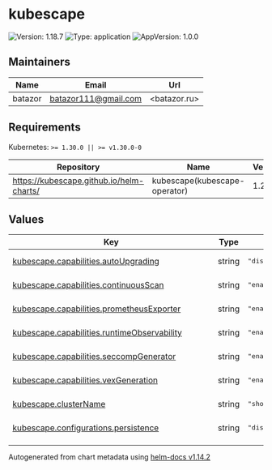 # kubescape

![Version: 1.18.7](https://img.shields.io/badge/Version-1.18.7-informational?style=flat-square) ![Type: application](https://img.shields.io/badge/Type-application-informational?style=flat-square) ![AppVersion: 1.0.0](https://img.shields.io/badge/AppVersion-1.0.0-informational?style=flat-square)

## Maintainers

| Name | Email | Url |
| ---- | ------ | --- |
| batazor | <batazor111@gmail.com> | <batazor.ru> |

## Requirements

Kubernetes: `>= 1.30.0 || >= v1.30.0-0`

| Repository | Name | Version |
|------------|------|---------|
| https://kubescape.github.io/helm-charts/ | kubescape(kubescape-operator) | 1.22.6 |

## Values

<table height="400px" >
	<thead>
		<th>Key</th>
		<th>Type</th>
		<th>Default</th>
		<th>Description</th>
	</thead>
	<tbody>
		<tr>
			<td id="kubescape--capabilities--autoUpgrading"><a href="./values.yaml#L17">kubescape.capabilities.autoUpgrading</a></td>
			<td>
string
</td>
			<td>
				<div style="max-width: 300px;">
<pre lang="json">
"disable"
</pre>
</div>
			</td>
			<td></td>
		</tr>
		<tr>
			<td id="kubescape--capabilities--continuousScan"><a href="./values.yaml#L14">kubescape.capabilities.continuousScan</a></td>
			<td>
string
</td>
			<td>
				<div style="max-width: 300px;">
<pre lang="json">
"enable"
</pre>
</div>
			</td>
			<td></td>
		</tr>
		<tr>
			<td id="kubescape--capabilities--prometheusExporter"><a href="./values.yaml#L19">kubescape.capabilities.prometheusExporter</a></td>
			<td>
string
</td>
			<td>
				<div style="max-width: 300px;">
<pre lang="json">
"enable"
</pre>
</div>
			</td>
			<td></td>
		</tr>
		<tr>
			<td id="kubescape--capabilities--runtimeObservability"><a href="./values.yaml#L18">kubescape.capabilities.runtimeObservability</a></td>
			<td>
string
</td>
			<td>
				<div style="max-width: 300px;">
<pre lang="json">
"enable"
</pre>
</div>
			</td>
			<td></td>
		</tr>
		<tr>
			<td id="kubescape--capabilities--seccompGenerator"><a href="./values.yaml#L15">kubescape.capabilities.seccompGenerator</a></td>
			<td>
string
</td>
			<td>
				<div style="max-width: 300px;">
<pre lang="json">
"enable"
</pre>
</div>
			</td>
			<td></td>
		</tr>
		<tr>
			<td id="kubescape--capabilities--vexGeneration"><a href="./values.yaml#L16">kubescape.capabilities.vexGeneration</a></td>
			<td>
string
</td>
			<td>
				<div style="max-width: 300px;">
<pre lang="json">
"enable"
</pre>
</div>
			</td>
			<td></td>
		</tr>
		<tr>
			<td id="kubescape--clusterName"><a href="./values.yaml#L24">kubescape.clusterName</a></td>
			<td>
string
</td>
			<td>
				<div style="max-width: 300px;">
<pre lang="json">
"shortlink"
</pre>
</div>
			</td>
			<td></td>
		</tr>
		<tr>
			<td id="kubescape--configurations--persistence"><a href="./values.yaml#L22">kubescape.configurations.persistence</a></td>
			<td>
string
</td>
			<td>
				<div style="max-width: 300px;">
<pre lang="json">
"disable"
</pre>
</div>
			</td>
			<td></td>
		</tr>
		<tr>
			<td id="kubescape--enabled"><a href="./values.yaml#L6">kubescape.enabled</a></td>
			<td>
bool
</td>
			<td>
				<div style="max-width: 300px;">
<pre lang="json">
true
</pre>
</div>
			</td>
			<td></td>
		</tr>
		<tr>
			<td id="kubescape--global--networkPolicy--createEgressRules"><a href="./values.yaml#L11">kubescape.global.networkPolicy.createEgressRules</a></td>
			<td>
bool
</td>
			<td>
				<div style="max-width: 300px;">
<pre lang="json">
false
</pre>
</div>
			</td>
			<td></td>
		</tr>
		<tr>
			<td id="kubescape--global--networkPolicy--enabled"><a href="./values.yaml#L10">kubescape.global.networkPolicy.enabled</a></td>
			<td>
bool
</td>
			<td>
				<div style="max-width: 300px;">
<pre lang="json">
false
</pre>
</div>
			</td>
			<td></td>
		</tr>
		<tr>
			<td id="kubescape--kubescape--labels--release"><a href="./values.yaml#L28">kubescape.kubescape.labels.release</a></td>
			<td>
string
</td>
			<td>
				<div style="max-width: 300px;">
<pre lang="json">
"prometheus-operator"
</pre>
</div>
			</td>
			<td></td>
		</tr>
		<tr>
			<td id="kubescape--kubescape--serviceMonitor--enabled"><a href="./values.yaml#L31">kubescape.kubescape.serviceMonitor.enabled</a></td>
			<td>
bool
</td>
			<td>
				<div style="max-width: 300px;">
<pre lang="json">
true
</pre>
</div>
			</td>
			<td></td>
		</tr>
		<tr>
			<td id="kubescape--operator--resources--requests--cpu"><a href="./values.yaml#L39">kubescape.operator.resources.requests.cpu</a></td>
			<td>
string
</td>
			<td>
				<div style="max-width: 300px;">
<pre lang="json">
"70m"
</pre>
</div>
			</td>
			<td></td>
		</tr>
		<tr>
			<td id="kubescape--operator--resources--requests--memory"><a href="./values.yaml#L40">kubescape.operator.resources.requests.memory</a></td>
			<td>
string
</td>
			<td>
				<div style="max-width: 300px;">
<pre lang="json">
"120Mi"
</pre>
</div>
			</td>
			<td></td>
		</tr>
		<tr>
			<td id="kubescape--persistence--storageClass"><a href="./values.yaml#L34">kubescape.persistence.storageClass</a></td>
			<td>
string
</td>
			<td>
				<div style="max-width: 300px;">
<pre lang="json">
"local-path"
</pre>
</div>
			</td>
			<td></td>
		</tr>
	</tbody>
</table>

----------------------------------------------
Autogenerated from chart metadata using [helm-docs v1.14.2](https://github.com/norwoodj/helm-docs/releases/v1.14.2)
